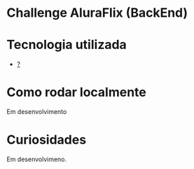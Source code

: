 # Challenge AluraFlix (BackEnd)
<h1>Tecnologia utilizada</h1>
<ul>
	<li><a href="#">?<a></li>
</ul>


<h1>Como rodar localmente</h1>
<p>Em desenvolvimento</p>


<h1>Curiosidades</h1>
<p>Em desenvolvimeno.</p>
